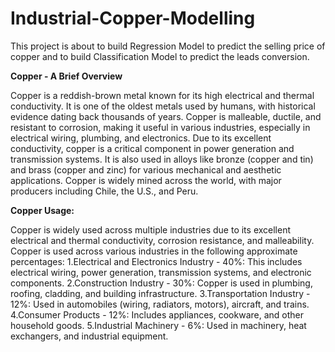 # Industrial-Copper-Modelling
This project is about to build Regression Model to predict the selling price of copper and to build Classification Model to predict the leads conversion.

**Copper - A Brief Overview**

Copper is a reddish-brown metal known for its high electrical and thermal conductivity.
It is one of the oldest metals used by humans, with historical evidence dating back thousands of years. Copper is malleable, ductile, and resistant to corrosion, making it useful in various industries, especially in electrical wiring, plumbing, and electronics.
Due to its excellent conductivity, copper is a critical component in power generation and transmission systems.
It is also used in alloys like bronze (copper and tin) and brass (copper and zinc) for various mechanical and aesthetic applications.
Copper is widely mined across the world, with major producers including Chile, the U.S., and Peru.

**Copper Usage:**

Copper is widely used across multiple industries due to its excellent electrical and thermal conductivity, corrosion resistance, and malleability.
Copper is used across various industries in the following approximate percentages:
1.Electrical and Electronics Industry - 40%: This includes electrical wiring, power generation, transmission systems, and electronic components.
2.Construction Industry - 30%: Copper is used in plumbing, roofing, cladding, and building infrastructure.
3.Transportation Industry - 12%: Used in automobiles (wiring, radiators, motors), aircraft, and trains.
4.Consumer Products - 12%: Includes appliances, cookware, and other household goods.
5.Industrial Machinery - 6%: Used in machinery, heat exchangers, and industrial equipment.



